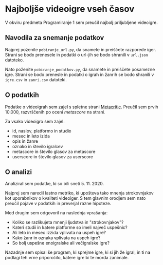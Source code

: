 # Najboljše videoigre vseh časov
V okviru predmeta Programiranje 1 sem preučil najbolj priljubljene videoigre.

## Navodila za snemanje podatkov
Najprej poženite `pobiranje_url.py`, da snamete in preiščete razporede iger.
Strani se bodo prenesele in podatki o url-jih se bodo shranili v `url.json` datoteko.

Nato poženite `pobiranje_podatkov.py`, da snamete in preiščete posamezne igre.
Strani se bodo prenesle in podatki o igrah in žanrih se bodo shranili v `igre.csv` in `zanri.csv` datoteki.

## O podatkih
Podatke o videoigrah sem zajel s spletne strani [Metacritic](https://www.metacritic.com/browse/games/score/metascore/all/all/filtered?view=detailed).
Preučil sem prvih 10.000, razvrščenih po oceni *metascore* na strani.

Za vsako videoigro sem zajel:
- id, naslov, platformo in studio
- mesec in leto izida
- opis in žanre
- oznako in število igralcev
- metascore in število glasov za metascore
- userscore in število glasov za userscore

## O analizi
Analiziral sem podatke, ki so bili sneti 5. 11. 2020.  

Najprej sem naredil lastno metriko, ki upošteva tako mnenja strokovnjakov kot uporabnikov o kvaliteti videoiger.
S tem glavnim orodjem sem nato preučil pojave v podatkih in preverjal razne hipoteze.

Med drugim sem odgovoril na naslednja vprašanja:
* Koliko se razlikujeta mnenji ljudstva in "strokovnjakov"?
* Kateri studii in katere platforme so imeli največ uspešnic?
* Ali leto in mesec izzida vplivata na uspeh igre? 
* Kako žanr in oznaka vplivata na uspeh igre?
* So bolj uspešne enoigralske ali večigralske igre?

Nazadnje sem spisal še program, ki sprejme igre, ki si jih že igral, in ti na podlagi teh vrne priporočilo, katere igre bi te morda zanimale.
